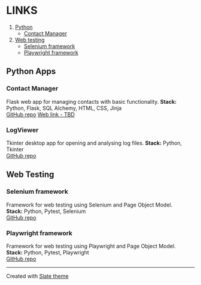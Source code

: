 # LINKS
1. [Python](#python-apps)
    - [Contact Manager](#contact-manager)
2. [Web testing](#web-testing)
    - [Selenium framework](#selenium-framework)
    - [Playwright framework](#playwright-framework)

## Python Apps
### Contact Manager 
Flask web app for managing contacts with basic functionality. 
**Stack:** Python, Flask, SQL Alchemy, HTML, CSS, Jinja  
[GitHub repo](https://github.com/massDefect5/web-app-contacts)
[Web link - TBD](#)

### LogViewer
Tkinter desktop app for opening and analysing log files. 
**Stack:** Python, Tkinter  
[GitHub repo](https://github.com/massDefect5/LogViewer)

## Web Testing
### Selenium framework
Framework for web testing using Selenium and Page Object Model.  
**Stack:** Python, Pytest, Selenium  
[GitHub repo](#)

### Playwright framework
Framework for web testing using Playwright and Page Object Model.  
**Stack:** Python, Pytest, Playwright  
[GitHub repo](#)

------
Created with [Slate theme](https://pages-themes.github.io/slate/)
